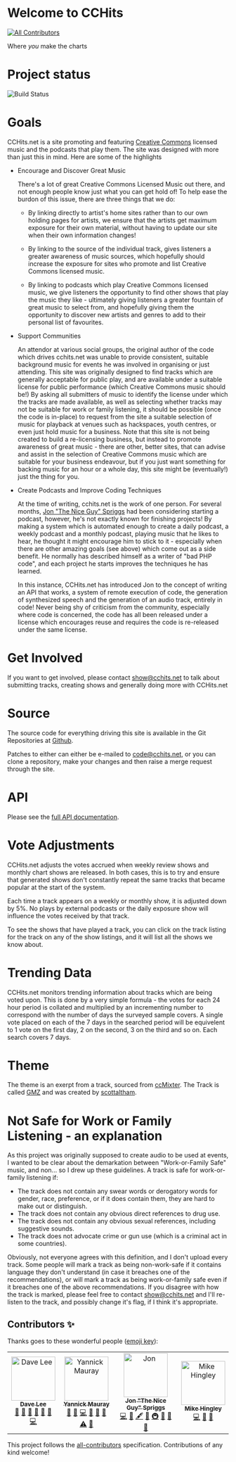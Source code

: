 # Welcome to CCHits
[![All Contributors](https://img.shields.io/badge/all_contributors-4-orange.svg?style=flat-square)](#contributors)

Where *you* make the charts

# Project status

![Build Status](https://github.com/CCHits/Website/actions/workflows/default.yml/badge.svg)

# Goals

CCHits.net is a site promoting and featuring [Creative Commons](http://creativecommons.org/about/licenses/) licensed music and the podcasts that play them. The site was designed with more than just this in mind. Here are some of the highlights
* Encourage and Discover Great Music

    There's a lot of great Creative Commons Licensed Music out there, and not enough people know just what you can get hold of! To help ease the burdon of this issue, there are three things that we do:

    * By linking directly to artist's home sites rather than to our own holding pages for artists, we ensure that the artists get maximum exposure for their own material, without having to update our site when their own information changes!

    * By linking to the source of the individual track, gives listeners a greater awareness of music sources, which hopefully should increase the exposure for sites who promote and list Creative Commons licensed music.

    * By linking to podcasts which play Creative Commons licensed music, we give listeners the opportunity to find other shows that play the music they like - ultimately giving listeners a greater fountain of great music to select from, and hopefully giving them the opportunity to discover new artists and genres to add to their personal list of favourites.

* Support Communities

    An attendor at various social groups, the original author of the code which drives cchits.net was unable to provide consistent, suitable background music for events he was involved in organising or just attending. This site was originally designed to find tracks which are generally acceptable for public play, and are available under a suitable license for public performance (which Creative Commons music should be!) By asking all submitters of music to identify the license under which the tracks are made available, as well as selecting whether tracks may not be suitable for work or family listening, it should be possible (once the code is in-place) to request from the site a suitable selection of music for playback at venues such as hackspaces, youth centres, or even just hold music for a business. Note that this site is not being created to build a re-licensing business, but instead to promote awareness of great music - there are other, better sites, that can advise and assist in the selection of Creative Commons music which are suitable for your business endeavour, but if you just want something for backing music for an hour or a whole day, this site might be (eventually!) just the thing for you.

* Create Podcasts and Improve Coding Techniques

    At the time of writing, cchits.net is the work of one person. For several months, [Jon "The Nice Guy" Spriggs](http://jon.sprig.gs/) had been considering starting a podcast, however, he's not exactly known for finishing projects! By making a system which is automated enough to create a daily podcast, a weekly podcast and a monthly podcast, playing music that he likes to hear, he thought it might encourage him to stick to it - especially when there are other amazing goals (see above) which come out as a side benefit. He normally has described himself as a writer of "bad PHP code", and each project he starts improves the techniques he has learned.

    In this instance, CCHits.net has introduced Jon to the concept of writing an API that works, a system of remote execution of code, the generation of synthesized speech and the generation of an audio track, entirely in code! Never being shy of criticism from the community, especially where code is concerned, the code has all been released under a license which encourages reuse and requires the code is re-released under the same license.

# Get Involved

If you want to get involved, please contact show@cchits.net to talk about submitting tracks, creating shows and generally doing more with CCHits.net

# Source

The source code for everything driving this site is available in the Git Repositories at [Github](http://github.com/cchits/website).

Patches to either can either be e-mailed to code@cchits.net, or you can clone a repository, make your changes and then raise a merge request through the site.

# API

Please see the [full API documentation](https://github.com/CCHits/Website/wiki/Using-the-API).

# Vote Adjustments

CCHits.net adjusts the votes accrued when weekly review shows and monthly chart shows are released. In both cases, this is to try and ensure that generated shows don't constantly repeat the same tracks that became popular at the start of the system.

Each time a track appears on a weekly or monthly show, it is adjusted down by 5%. No plays by external podcasts or the daily exposure show will influence the votes received by that track.

To see the shows that have played a track, you can click on the track listing for the track on any of the show listings, and it will list all the shows we know about.

# Trending Data

CCHits.net monitors trending information about tracks which are being voted upon. This is done by a very simple formula - the votes for each 24 hour period is collated and multiplied by an incrementing number to correspond with the number of days the surveyed sample covers. A single vote placed on each of the 7 days in the searched period will be equivelent to 1 vote on the first day, 2 on the second, 3 on the third and so on. Each search covers 7 days.

# Theme

The theme is an exerpt from a track, sourced from [ccMixter](http://ccmixter.org/). The Track is called [GMZ](http://ccmixter.org/files/scottaltham/19726) and was created by [scottaltham](http://ccmixter.org/people/scottaltham).

# Not Safe for Work or Family Listening - an explanation

As this project was originally supposed to create audio to be used at events, I wanted to be clear about the demarkation between "Work-or-Family Safe" music, and non... so I drew up these guidelines. A track is safe for work-or-family listening if:

* The track does not contain any swear words or derogatory words for gender, race, preference, or if it does contain them, they are hard to make out or distinguish.
* The track does not contain any obvious direct references to drug use.
* The track does not contain any obvious sexual references, including suggestive sounds.
* The track does not advocate crime or gun use (which is a criminal act in some countries).

Obviously, not everyone agrees with this definition, and I don't upload every track. Some people will mark a track as being non-work-safe if it contains language they don't understand (in case it breaches one of the recommendations), or will mark a track as being work-or-family safe even if it breaches one of the above recommendations. If you disagree with how the track is marked, please feel free to contact show@cchits.net and I'll re-listen to the track, and possibly change it's flag, if I think it's appropriate.
## Contributors ✨

Thanks goes to these wonderful people ([emoji key](https://allcontributors.org/docs/en/emoji-key)):

<!-- ALL-CONTRIBUTORS-LIST:START - Do not remove or modify this section -->
<!-- prettier-ignore -->
<table>
  <tr>
    <td align="center"><a href="https://thelovebug.org/"><img src="https://avatars0.githubusercontent.com/u/2915687?v=4" width="100px;" alt="Dave Lee"/><br /><sub><b>Dave Lee</b></sub></a><br /><a href="#ideas-thelovebug" title="Ideas, Planning, & Feedback">🤔</a> <a href="https://github.com/CCHits/Website/issues?q=author%3Athelovebug" title="Bug reports">🐛</a> <a href="#question-thelovebug" title="Answering Questions">💬</a> <a href="#review-thelovebug" title="Reviewed Pull Requests">👀</a> <a href="#userTesting-thelovebug" title="User Testing">📓</a> <a href="#talk-thelovebug" title="Talks">📢</a> <a href="https://github.com/CCHits/Website/commits?author=thelovebug" title="Code">💻</a></td>
    <td align="center"><a href="https://frenchguy.ch"><img src="https://avatars3.githubusercontent.com/u/2527227?v=4" width="100px;" alt="Yannick Mauray"/><br /><sub><b>Yannick Mauray</b></sub></a><br /><a href="#ideas-ymauray" title="Ideas, Planning, & Feedback">🤔</a> <a href="https://github.com/CCHits/Website/issues?q=author%3Aymauray" title="Bug reports">🐛</a> <a href="https://github.com/CCHits/Website/commits?author=ymauray" title="Code">💻</a> <a href="#question-ymauray" title="Answering Questions">💬</a> <a href="#review-ymauray" title="Reviewed Pull Requests">👀</a> <a href="#userTesting-ymauray" title="User Testing">📓</a> <a href="https://github.com/CCHits/Website/commits?author=ymauray" title="Tests">⚠️</a> <a href="#maintenance-ymauray" title="Maintenance">🚧</a></td>
    <td align="center"><a href="http://jon.sprig.gs"><img src="https://avatars3.githubusercontent.com/u/228671?v=4" width="100px;" alt="Jon "The Nice Guy" Spriggs"/><br /><sub><b>Jon "The Nice Guy" Spriggs</b></sub></a><br /><a href="https://github.com/CCHits/Website/commits?author=JonTheNiceGuy" title="Code">💻</a> <a href="#ideas-JonTheNiceGuy" title="Ideas, Planning, & Feedback">🤔</a> <a href="#content-JonTheNiceGuy" title="Content">🖋</a> <a href="https://github.com/CCHits/Website/commits?author=JonTheNiceGuy" title="Documentation">📖</a> <a href="#infra-JonTheNiceGuy" title="Infrastructure (Hosting, Build-Tools, etc)">🚇</a> <a href="#review-JonTheNiceGuy" title="Reviewed Pull Requests">👀</a> <a href="#tool-JonTheNiceGuy" title="Tools">🔧</a> <a href="#talk-JonTheNiceGuy" title="Talks">📢</a></td>
    <td align="center"><a href="https://github.com/computamike"><img src="https://avatars2.githubusercontent.com/u/464876?v=4" width="100px;" alt="Mike Hingley"/><br /><sub><b>Mike Hingley</b></sub></a><br /><a href="https://github.com/CCHits/Website/commits?author=computamike" title="Code">💻</a> <a href="#ideas-computamike" title="Ideas, Planning, & Feedback">🤔</a> <a href="#userTesting-computamike" title="User Testing">📓</a></td>
  </tr>
</table>

<!-- ALL-CONTRIBUTORS-LIST:END -->

This project follows the [all-contributors](https://github.com/all-contributors/all-contributors) specification. Contributions of any kind welcome!
